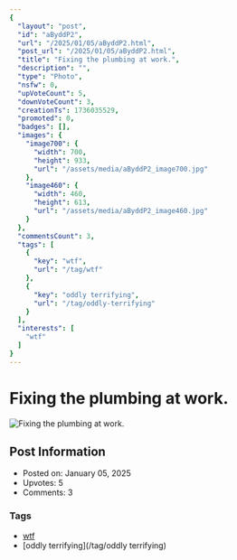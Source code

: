 ```yaml
---
{
  "layout": "post",
  "id": "aByddP2",
  "url": "/2025/01/05/aByddP2.html",
  "post_url": "/2025/01/05/aByddP2.html",
  "title": "Fixing the plumbing at work.",
  "description": "",
  "type": "Photo",
  "nsfw": 0,
  "upVoteCount": 5,
  "downVoteCount": 3,
  "creationTs": 1736035529,
  "promoted": 0,
  "badges": [],
  "images": {
    "image700": {
      "width": 700,
      "height": 933,
      "url": "/assets/media/aByddP2_image700.jpg"
    },
    "image460": {
      "width": 460,
      "height": 613,
      "url": "/assets/media/aByddP2_image460.jpg"
    }
  },
  "commentsCount": 3,
  "tags": [
    {
      "key": "wtf",
      "url": "/tag/wtf"
    },
    {
      "key": "oddly terrifying",
      "url": "/tag/oddly-terrifying"
    }
  ],
  "interests": [
    "wtf"
  ]
}
---
```


# Fixing the plumbing at work.

![Fixing the plumbing at work.](/assets/media/aByddP2_image700.jpg)

## Post Information

- Posted on: January 05, 2025
- Upvotes: 5
- Comments: 3

### Tags

- [wtf](/tag/wtf)
- [oddly terrifying](/tag/oddly terrifying)
